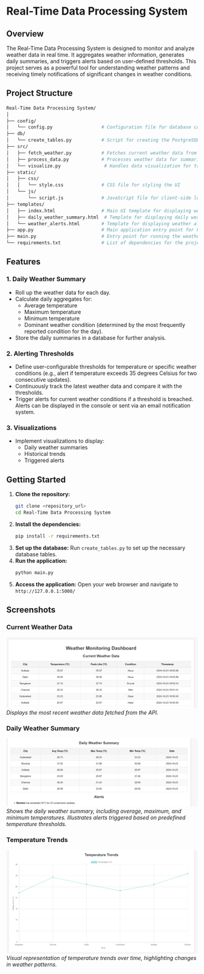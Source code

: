 # Real-Time Data Processing System

## Overview

The Real-Time Data Processing System is designed to monitor and analyze weather data in real time. It aggregates weather information, generates daily summaries, and triggers alerts based on user-defined thresholds. This project serves as a powerful tool for understanding weather patterns and receiving timely notifications of significant changes in weather conditions.

## Project Structure
```bash
Real-Time Data Processing System/
│
├── config/
│   └── config.py                  # Configuration file for database connection
├── db/
│   └── create_tables.py           # Script for creating the PostgreSQL tables
├── src/
│   ├── fetch_weather.py           # Fetches current weather data from API
│   ├── process_data.py            # Processes weather data for summaries and alerts
│   └── visualize.py                # Handles data visualization for trends and summaries
├── static/
│   ├── css/
│   │   └── style.css              # CSS file for styling the UI
│   └── js/
│       └── script.js              # JavaScript file for client-side logic
├── templates/
│   ├── index.html                 # Main UI template for displaying weather data
│   ├── daily_weather_summary.html  # Template for displaying daily weather summaries
│   └── weather_alerts.html        # Template for displaying weather alerts
├── app.py                         # Main application entry point for Flask
├── main.py                        # Entry point for running the weather monitoring logic
└── requirements.txt               # List of dependencies for the project
```


## Features

### 1. Daily Weather Summary
- Roll up the weather data for each day.
- Calculate daily aggregates for:
  - Average temperature
  - Maximum temperature
  - Minimum temperature
  - Dominant weather condition (determined by the most frequently reported condition for the day).
- Store the daily summaries in a database for further analysis.

### 2. Alerting Thresholds
- Define user-configurable thresholds for temperature or specific weather conditions (e.g., alert if temperature exceeds 35 degrees Celsius for two consecutive updates).
- Continuously track the latest weather data and compare it with the thresholds.
- Trigger alerts for current weather conditions if a threshold is breached. Alerts can be displayed in the console or sent via an email notification system.

### 3. Visualizations
- Implement visualizations to display:
  - Daily weather summaries
  - Historical trends
  - Triggered alerts

## Getting Started

1. **Clone the repository:**
   ```bash
   git clone <repository_url>
   cd Real-Time Data Processing System
   ```
2. **Install the dependencies:**
   ```bash
   pip install -r requirements.txt
   ```
3. **Set up the database:**
   Run ```create_tables.py``` to set up the necessary database tables.
4. **Run the application:**
   ```bash
   python main.py
   ```
5. **Access the application:**
   Open your web browser and navigate to ```http://127.0.0.1:5000/```

## Screenshots

### Current Weather Data
![Current Weather Data](https://raw.githubusercontent.com/Ganesh-Sonawane-IIITV/Real-Time-Data-Processing/refs/heads/main/Real-Time%20Data%20Processing%20System/Images/current_weather_data.png)
*Displays the most recent weather data fetched from the API.*

### Daily Weather Summary
![Daily Weather Summary](https://raw.githubusercontent.com/Ganesh-Sonawane-IIITV/Real-Time-Data-Processing/refs/heads/main/Real-Time%20Data%20Processing%20System/Images/daily_weather_summary%20and%20weather%20alerts.png)  
*Shows the daily weather summary, including average, maximum, and minimum temperatures.*
*Illustrates alerts triggered based on predefined temperature thresholds.*

### Temperature Trends
![Temperature Trends](https://raw.githubusercontent.com/Ganesh-Sonawane-IIITV/Real-Time-Data-Processing/refs/heads/main/Real-Time%20Data%20Processing%20System/Images/temperature%20trends.png)  
*Visual representation of temperature trends over time, highlighting changes in weather patterns.*
